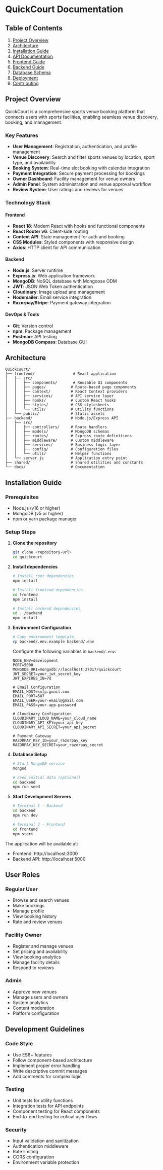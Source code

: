 # QuickCourt Documentation

## Table of Contents
1. [Project Overview](#project-overview)
2. [Architecture](#architecture)
3. [Installation Guide](#installation-guide)
4. [API Documentation](#api-documentation)
5. [Frontend Guide](#frontend-guide)
6. [Backend Guide](#backend-guide)
7. [Database Schema](#database-schema)
8. [Deployment](#deployment)
9. [Contributing](#contributing)

## Project Overview

QuickCourt is a comprehensive sports venue booking platform that connects users with sports facilities, enabling seamless venue discovery, booking, and management.

### Key Features
- **User Management**: Registration, authentication, and profile management
- **Venue Discovery**: Search and filter sports venues by location, sport type, and availability
- **Booking System**: Real-time slot booking with calendar integration
- **Payment Integration**: Secure payment processing for bookings
- **Owner Dashboard**: Facility management for venue owners
- **Admin Panel**: System administration and venue approval workflow
- **Review System**: User ratings and reviews for venues

### Technology Stack

#### Frontend
- **React 18**: Modern React with hooks and functional components
- **React Router v6**: Client-side routing
- **Context API**: State management for auth and booking
- **CSS Modules**: Styled components with responsive design
- **Axios**: HTTP client for API communication

#### Backend
- **Node.js**: Server runtime
- **Express.js**: Web application framework
- **MongoDB**: NoSQL database with Mongoose ODM
- **JWT**: JSON Web Token authentication
- **Cloudinary**: Image upload and management
- **Nodemailer**: Email service integration
- **Razorpay/Stripe**: Payment gateway integration

#### DevOps & Tools
- **Git**: Version control
- **npm**: Package management
- **Postman**: API testing
- **MongoDB Compass**: Database GUI

## Architecture

```
QuickCourt/
├── frontend/                 # React application
│   ├── src/
│   │   ├── components/       # Reusable UI components
│   │   ├── pages/           # Route-based page components
│   │   ├── context/         # React Context providers
│   │   ├── services/        # API service layer
│   │   ├── hooks/           # Custom React hooks
│   │   ├── styles/          # CSS stylesheets
│   │   └── utils/           # Utility functions
│   └── public/              # Static assets
├── backend/                 # Node.js/Express API
│   ├── src/
│   │   ├── controllers/     # Route handlers
│   │   ├── models/          # MongoDB schemas
│   │   ├── routes/          # Express route definitions
│   │   ├── middleware/      # Custom middleware
│   │   ├── services/        # Business logic layer
│   │   ├── config/          # Configuration files
│   │   └── utils/           # Helper functions
│   └── server.js            # Application entry point
├── shared/                  # Shared utilities and constants
└── docs/                    # Documentation
```

## Installation Guide

### Prerequisites
- Node.js (v16 or higher)
- MongoDB (v5 or higher)
- npm or yarn package manager

### Setup Steps

1. **Clone the repository**
   ```bash
   git clone <repository-url>
   cd quickcourt
   ```

2. **Install dependencies**
   ```bash
   # Install root dependencies
   npm install
   
   # Install frontend dependencies
   cd frontend
   npm install
   
   # Install backend dependencies
   cd ../backend
   npm install
   ```

3. **Environment Configuration**
   ```bash
   # Copy environment template
   cp backend/.env.example backend/.env
   ```
   
   Configure the following variables in `backend/.env`:
   ```env
   NODE_ENV=development
   PORT=5000
   MONGODB_URI=mongodb://localhost:27017/quickcourt
   JWT_SECRET=your_jwt_secret_key
   JWT_EXPIRES_IN=7d
   
   # Email Configuration
   EMAIL_HOST=smtp.gmail.com
   EMAIL_PORT=587
   EMAIL_USER=your-email@gmail.com
   EMAIL_PASS=your-app-password
   
   # Cloudinary Configuration
   CLOUDINARY_CLOUD_NAME=your_cloud_name
   CLOUDINARY_API_KEY=your_api_key
   CLOUDINARY_API_SECRET=your_api_secret
   
   # Payment Gateway
   RAZORPAY_KEY_ID=your_razorpay_key
   RAZORPAY_KEY_SECRET=your_razorpay_secret
   ```

4. **Database Setup**
   ```bash
   # Start MongoDB service
   mongod
   
   # Seed initial data (optional)
   cd backend
   npm run seed
   ```

5. **Start Development Servers**
   ```bash
   # Terminal 1 - Backend
   cd backend
   npm run dev
   
   # Terminal 2 - Frontend
   cd frontend
   npm start
   ```

The application will be available at:
- Frontend: http://localhost:3000
- Backend API: http://localhost:5000

## User Roles

### Regular User
- Browse and search venues
- Make bookings
- Manage profile
- View booking history
- Rate and review venues

### Facility Owner
- Register and manage venues
- Set pricing and availability
- View booking analytics
- Manage facility details
- Respond to reviews

### Admin
- Approve new venues
- Manage users and owners
- System analytics
- Content moderation
- Platform configuration

## Development Guidelines

### Code Style
- Use ES6+ features
- Follow component-based architecture
- Implement proper error handling
- Write descriptive commit messages
- Add comments for complex logic

### Testing
- Unit tests for utility functions
- Integration tests for API endpoints
- Component testing for React components
- End-to-end testing for critical user flows

### Security
- Input validation and sanitization
- Authentication middleware
- Rate limiting
- CORS configuration
- Environment variable protection

